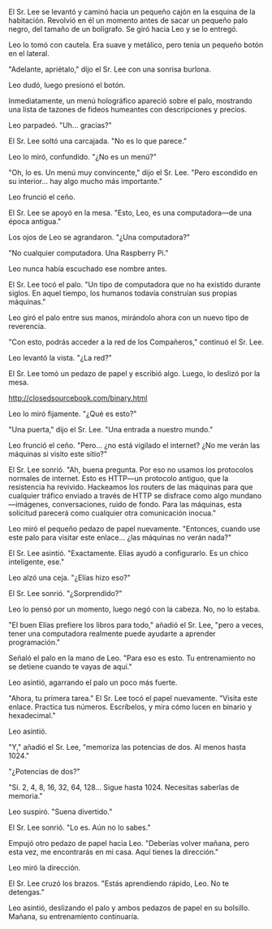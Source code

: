 El Sr. Lee se levantó y caminó hacia un pequeño cajón en la esquina de la habitación. Revolvió en él un momento antes de sacar un pequeño palo negro, del tamaño de un bolígrafo. Se giró hacia Leo y se lo entregó.

Leo lo tomó con cautela. Era suave y metálico, pero tenía un pequeño botón en el lateral.

"Adelante, apriétalo," dijo el Sr. Lee con una sonrisa burlona.

Leo dudó, luego presionó el botón.

Inmediatamente, un menú holográfico apareció sobre el palo, mostrando una lista de tazones de fideos humeantes con descripciones y precios.

Leo parpadeó. "Uh... gracias?"

El Sr. Lee soltó una carcajada. "No es lo que parece."

Leo lo miró, confundido. "¿No es un menú?"

"Oh, lo es. Un menú muy convincente," dijo el Sr. Lee. "Pero escondido en su interior... hay algo mucho más importante."

Leo frunció el ceño.

El Sr. Lee se apoyó en la mesa. "Esto, Leo, es una computadora—de una época antigua."

Los ojos de Leo se agrandaron. "¿Una computadora?"

"No cualquier computadora. Una Raspberry Pi."

Leo nunca había escuchado ese nombre antes.

El Sr. Lee tocó el palo. "Un tipo de computadora que no ha existido durante siglos. En aquel tiempo, los humanos todavía construían sus propias máquinas."

Leo giró el palo entre sus manos, mirándolo ahora con un nuevo tipo de reverencia.

"Con esto, podrás acceder a la red de los Compañeros," continuó el Sr. Lee.

Leo levantó la vista. "¿La red?"

El Sr. Lee tomó un pedazo de papel y escribió algo. Luego, lo deslizó por la mesa.

<a href="http://closedsourcebook.com/binary.html">http://closedsourcebook.com/binary.html</a>

Leo lo miró fijamente. "¿Qué es esto?"

"Una puerta," dijo el Sr. Lee. "Una entrada a nuestro mundo."

Leo frunció el ceño. "Pero... ¿no está vigilado el internet? ¿No me verán las máquinas si visito este sitio?"

El Sr. Lee sonrió. "Ah, buena pregunta. Por eso no usamos los protocolos normales de internet. Esto es HTTP—un protocolo antiguo, que la resistencia ha revivido. Hackeamos los routers de las máquinas para que cualquier tráfico enviado a través de HTTP se disfrace como algo mundano—imágenes, conversaciones, ruido de fondo. Para las máquinas, esta solicitud parecerá como cualquier otra comunicación inocua."

Leo miró el pequeño pedazo de papel nuevamente. "Entonces, cuando use este palo para visitar este enlace... ¿las máquinas no verán nada?"

El Sr. Lee asintió. "Exactamente. Elías ayudó a configurarlo. Es un chico inteligente, ese."

Leo alzó una ceja. "¿Elías hizo eso?"

El Sr. Lee sonrió. "¿Sorprendido?"

Leo lo pensó por un momento, luego negó con la cabeza. No, no lo estaba.

"El buen Elías prefiere los libros para todo," añadió el Sr. Lee, "pero a veces, tener una computadora realmente puede ayudarte a aprender programación."

Señaló el palo en la mano de Leo. "Para eso es esto. Tu entrenamiento no se detiene cuando te vayas de aquí."

Leo asintió, agarrando el palo un poco más fuerte.

"Ahora, tu primera tarea." El Sr. Lee tocó el papel nuevamente. "Visita este enlace. Practica tus números. Escríbelos, y mira cómo lucen en binario y hexadecimal."

Leo asintió.

"Y," añadió el Sr. Lee, "memoriza las potencias de dos. Al menos hasta 1024."

"¿Potencias de dos?"

"Sí. 2, 4, 8, 16, 32, 64, 128... Sigue hasta 1024. Necesitas saberlas de memoria."

Leo suspiró. "Suena divertido."

El Sr. Lee sonrió. "Lo es. Aún no lo sabes."

Empujó otro pedazo de papel hacia Leo. "Deberías volver mañana, pero esta vez, me encontrarás en mi casa. Aquí tienes la dirección."

Leo miró la dirección.

El Sr. Lee cruzó los brazos. "Estás aprendiendo rápido, Leo. No te detengas."

Leo asintió, deslizando el palo y ambos pedazos de papel en su bolsillo. Mañana, su entrenamiento continuaría.